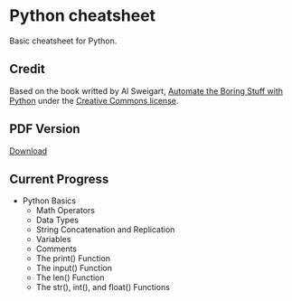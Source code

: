 # Python cheatsheet

Basic cheatsheet for Python.

## Credit

Based on the book writted by Al Sweigart, [Automate the Boring Stuff with Python](https://automatetheboringstuff.com/) under the [Creative Commons license](https://creativecommons.org/licenses/by-nc-sa/3.0/).

## PDF Version

[Download](https://github.com/wilfredinni/Python-cheatsheet/raw/master/python_cheat_sheet.pdf)

## Current Progress

- Python Basics
    - Math Operators
    - Data Types
    - String Concatenation and Replication
    - Variables
    - Comments
    - The print() Function
    - The input() Function
    - The len() Function
    - The str(), int(), and float() Functions

